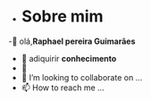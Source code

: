 - # Sobre mim  
-👋 olá,**Raphael pereira Guimarães**
- 👀 adiquirir **conhecimento**
- 🌱 
- 💞️ I’m looking to collaborate on ...
- 📫 How to reach me ...

<!---
RaphaelGP1/RaphaelGP1 is a ✨ special ✨ repository because its `README.md` (this file) appears on your GitHub profile.
You can click the Preview link to take a look at your changes.
--->
